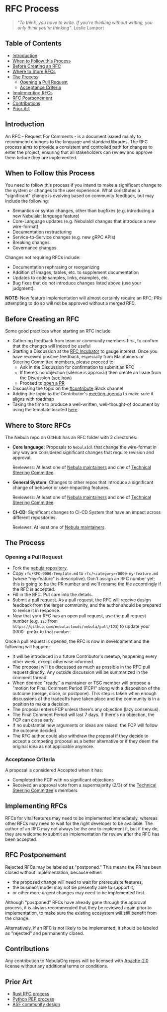 # RFC Process

>*"To think, you have to write. If you're thinking without writing, you only think you're thinking"*.  Leslie Lamport

## Table of Contents
- [Introduction](#introduction)
- [When to Follow this Process](#when-to-follow-this-process)
- [Before Creating an RFC](#before-creating-an-rfc)
- [Where to Store RFCs](#where-to-store-rfcs)
- [The Process](#the-process)
  - [Opening a Pull Request](#opening-a-pull-request)
  - [Acceptance Criteria](#acceptance-criteria)
- [Implementing RFCs](#implementing-rfcs)
- [RFC Postponement](#rfc-postponement)
- [Contributions](#contributions)
- [Prior Art](#prior-art)

## Introduction

An RFC - Request For Comments - is a document issued mainly to recommend changes to the language and standard libraries. The RFC process aims to provide a consistent and controlled path for changes to enter the project, ensuring that all stakeholders can review and approve them before they are implemented.

## When to Follow this Process

You need to follow this process if you intend to make a significant change to the system or changes to the user experience. What constitutes a "significant" change is evolving based on community feedback, but may include the following:

- Semantics or syntax changes, other than bugfixes (e.g. introducing a new Nebulakit language feature)
- Core-Language updates (e.g. NebulaIdl changes that introduce a new wire-format)
- Documentation restructuring
- Service-to-Service changes (e.g. new gRPC APIs)
- Breaking changes
- Governance changes

Changes not requiring RFCs include:

- Documentation rephrasing or reorganizing
- Addition of images, tables, etc. to supplement documentation
- Updates to code samples, links, examples, etc.
- Bug fixes that do not introduce changes listed above (use your judgment).

**NOTE:** New feature implementation will almost certainly require an RFC; PRs attempting to do so will not be approved without a merged RFC.

## Before Creating an RFC

Some good practices when starting an RFC include:

- Gathering feedback from team or community members first, to confirm that the changes will indeed be useful
- Starting a Discussion at the [RFC Incubator](https://github.com/nebulaclouds/nebula/discussions/new?category=rfc-incubator) to gauge interest. Once you have received positive feedback, especially from Maintainers or Steering Committee members, please proceed to:
  - Ask in the Discussion for confirmation to submit an RFC
  - If there's no objection (silence is approval) then create an Issue from the Discussion ([see how](https://docs.github.com/en/issues/tracking-your-work-with-issues/creating-an-issue#creating-an-issue-from-discussion))
  - Proceed to [open a PR](#opening-a-pull-request)
- Discussing the topic on the [#contribute](https://nebula-org.slack.com/archives/C04NJPLRWUX) Slack channel
- Adding the topic to the Contributor's [meeting agenda](https://hackmd.io/@davidmirror/rkqCpbK1n) to make sure it aligns with roadmap
- Taking the time to produce a well-written, well-thought-of document by using the template located [here](https://github.com/nebulaclouds/nebula/blob/RFC-Process/rfc/RFC-0000-Template.md).

## Where to Store RFCs

The Nebula repo on GitHub has an RFC folder with 3 directories:

- **Core language:** Proposals to `NebulaIdl` that change the wire-format in any way are considered significant changes that require revision and approval.
  
  Reviewers: At least one of [Nebula maintainers](https://github.com/nebulaclouds/community/blob/main/MAINTAINERS.md) and one of [Technical Steering Committee](https://github.com/nebulaclouds/community/blob/main/MAINTAINERS.md).
  
- **General System:** Changes to other repos that introduce a significant change of behavior or user-impacting features.
  
  Reviewers: At least one of [Nebula maintainers](https://github.com/nebulaclouds/community/blob/main/MAINTAINERS.md) and one of [Technical Steering Committee](https://github.com/nebulaclouds/community/blob/main/MAINTAINERS.md).
  
- **CI-CD:** Significant changes to CI-CD System that have an impact across different repositories.
  
  Reviewer: At least one of [Nebula maintainers](https://github.com/nebulaclouds/community/blob/main/MAINTAINERS.md).

## The Process

### Opening a Pull Request

- Fork the [nebula repository](https://github.com/nebulaclouds/nebula).
- Copy `rfc/RFC-0000-Template.md` to `rfc/<category>/0000-my-feature.md` (where "my-feature" is descriptive). Don't assign an RFC number yet; this is going to be the PR number and we'll rename the file accordingly if the RFC is accepted.
- Fill in the RFC. Put care into the details.
- Submit a pull request. As a pull request, the RFC will receive design feedback from the larger community, and the author should be prepared to revise it in response.
- Now that your RFC has an open pull request, use the pull request number (e.g. `123` from `https://github.com/nebulaclouds/nebula/pull/123`) to update your 0000- prefix to that number.

Once a pull request is opened, the RFC is now in development and the following will happen:

- It will be introduced in a future Contributor's meetup, happening every other week, except otherwise informed.
- The proposal will be discussed as much as possible in the RFC pull request directly. Any outside discussion will be summarized in the comment thread.
- When deemed "ready," a maintainer or TSC member will propose a "motion for Final Comment Period (FCP)" along with a disposition of the outcome (merge, close, or postpone). This step is taken when enough discussions of the tradeoffs have taken place and the community is in a position to make a decision. 
- The proposal enters FCP unless there's any objection (lazy consensus).
- The Final Comment Period will last 7 days. If there's no objection, the FCP can close early.
- If no substantial new arguments or ideas are raised, the FCP will follow the outcome decided.
- The RFC author could also withdraw the proposal if they decide to accept a competing proposal as a better alternative or if they deem the original idea as not applicable anymore. 

### Acceptance Criteria

A proposal is considered Accepted when it has:
- Completed the FCP with no significant objections
- Received an approval vote from a supermajority (2/3) of the [Technical Steering Committee](https://github.com/nebulaclouds/community/blob/main/MAINTAINERS.md)'s members

## Implementing RFCs

RFCs for vital features may need to be implemented immediately, whereas other RFCs may need to wait for the right developer to be available. The author of an RFC may not always be the one to implement it, but if they do, they are welcome to submit an implementation for review after the RFC has been accepted. 

## RFC Postponement

Rejected RFCs may be labeled as "postponed." This means the PR has been closed without implementation, because either:
- the proposed change will need to wait for prerequisite features, 
- the business model may not be presently able to support it,
- or other more urgent changes may need to be implemented first. 

Although "postponed" RFCs have already gone through the approval process, it is always recommended that they be reviewed again prior to implementation, to make sure the existing ecosystem will still benefit from the change.

Alternatively, if an RFC is not likely to be implemented, it should be labeled as "rejected" and permanently closed.

## Contributions

Any contribution to NebulaOrg repos will be licensed with [Apache-2.0](https://github.com/nebulaclouds/nebula/blob/master/LICENSE) license without any additional terms or conditions.

## Prior Art

- [Rust RFC process](https://github.com/rust-lang/rfcs) 
- [Python PEP process](https://peps.python.org/pep-0001/)
- [ASF community design](https://community.apache.org/committers/lazyConsensus.html)
